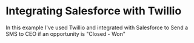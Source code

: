 # Integrating Salesforce with Twillio

In this example I've used Twillio and integrated with Salesforce to Send a SMS to CEO if an opportunity is "Closed - Won"
